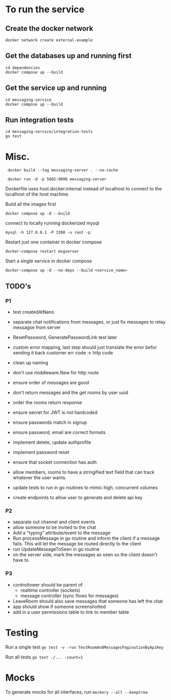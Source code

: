 # To run the service

## Create the docker network

```
docker network create external-example
```

## Get the databases up and running first

```
cd dependencies
docker compose up --build
```

## Get the service up and running

```
cd messaging-service
docker compose up --build
```

## Run integration tests

```
cd messaging-service/integration-tests
go test
```

# Misc.

```
 docker build --tag messaging-server . --no-cache
```

```
 docker run -d -p 5002:9090 messaging-server
```

Dockerfile uses host.docker.internal instead of localhost to connect to the localhost of the host machine.

Build all the images first

```
docker compose up -d --build
```

connect to locally running dockerized mysql

```
mysql -h 127.0.0.1 -P 3308 -u root -p
```

Restart just one container in docker compose

```
docker-compose restart msgserver
```

Start a single service in docker compose

```
docker-compose up -d --no-deps --build <service_name>

```

## TODO's

### P1

- test createdAtNano
- separate chat notifications from messages, or just fix messages to relay messagse from server
- ResetPassword, GeneratePasswordLink test later
- custom error mapping, last step should just translate the error befor sending it back customer err code -> http code
- clean up naming
- don't use middleware.New for http route
- ensure order of messages are good
- don't return messages and the get rooms by user uuid
- order the rooms return response
- ensure secret for JWT is not hardcoded
- ensure passwords match in signup
- ensure password, email are correct formats
- implement delete, update authprofile
- implement password reset
- ensure that socket connection has auth

- allow members, rooms to have a stringified text field that can track whatever the user wants.
- update tests to run in go routines to mimic high, concurrent volumes
- create endpoints to allow user to generate and delete api key

### P2

- separate out channel and client events
- allow someone to be invited to the chat
- Add a "typing" attribute/event to the message
- Run processMessage in go routine and inform the client if a message fails. This will let the message be routed directly to the client
- run UpdateMessageToSeen in go routine
- on the server side, mark the messages as seen so the client doesn't have to

### P3

- controltower should be parent of
  - realtime controller (sockets)
  - message controller (sync flows for messages)
- LeaveRoom should also save messages that someone has left the chat
- app should show if someone screenshotted
- add in a user permissions table to link to member table

# Testing

Run a single test
`go test -v -run TestRoomAndMessagesPaginationByApiKey`

Run all tests
`go test ./... -count=1`

# Mocks

To generate mocks for all interfaces, run
`mockery --all --keeptree`
